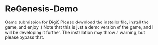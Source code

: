 # ReGenesis-Demo
Game submission for DigiS
Please download the installer file, install the game, and enjoy :) Note that this is just a demo version of the game, and I will be developing it further. The installation may throw a warning, but please bypass that.
